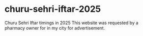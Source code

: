 # churu-sehri-iftar-2025
Churu Sehri Iftar timings in 2025
This website was requested by a pharmacy owner for in my city for advertisement. 
